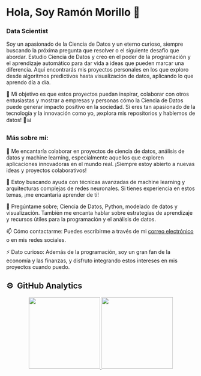 # Hola, Soy Ramón Morillo 👋
### Data Scientist

Soy un apasionado de la Ciencia de Datos y un eterno curioso, siempre buscando la próxima pregunta que resolver o el siguiente desafío que abordar. Estudio Ciencia de Datos y creo en el poder de la programación y el aprendizaje automático para dar vida a ideas que pueden marcar una diferencia. Aquí encontrarás mis proyectos personales en los que exploro desde algoritmos predictivos hasta visualización de datos, aplicando lo que aprendo día a día.

🚀 Mi objetivo es que estos proyectos puedan inspirar, colaborar con otros entusiastas y mostrar a empresas y personas cómo la Ciencia de Datos puede generar impacto positivo en la sociedad. Si eres tan apasionado de la tecnología y la innovación como yo, ¡explora mis repositorios y hablemos de datos! 🧠📊

### Más sobre mí:

👯 Me encantaría colaborar en proyectos de ciencia de datos, análisis de datos y machine learning, especialmente aquellos que exploren aplicaciones innovadoras en el mundo real. ¡Siempre estoy abierto a nuevas ideas y proyectos colaborativos!

🤔 Estoy buscando ayuda con técnicas avanzadas de machine learning y arquitecturas complejas de redes neuronales. Si tienes experiencia en estos temas, ¡me encantaría aprender de ti!

💬 Pregúntame sobre; Ciencia de Datos, Python, modelado de datos y visualización. También me encanta hablar sobre estrategias de aprendizaje y recursos útiles para la programación y el análisis de datos.

📫 Cómo contactarme: Puedes escribirme a través de mi [correo electrónico](https://mail.google.com/mail/u/0/#inbox?compose=jrjtXRHgBTBGkgMLKtDvRDrwxDdqwbFXDZvwKXkTrRVDPTXBKCczXrSKRHfdklsjPWLbTRQb) o en mis redes sociales.

⚡ Dato curioso: Además de la programación, soy un gran fan de la economía y las finanzas, y disfruto integrando estos intereses en mis proyectos cuando puedo.

## ⚙️ &nbsp;GitHub Analytics

<p align="center">
<a href="https://github.com/ramonmorillx">
  <img height="190em" src="https://github-readme-stats-eight-theta.vercel.app/api?username=ramonmorillx&show_icons=true&theme=algolia&include_all_commits=true&count_private=true"/>
  <img height="190em" src="https://github-readme-stats-eight-theta.vercel.app/api/top-langs/?username=ramonmorillx&layout=compact&langs_count=8&theme=algolia"/>
</a>
</p>
